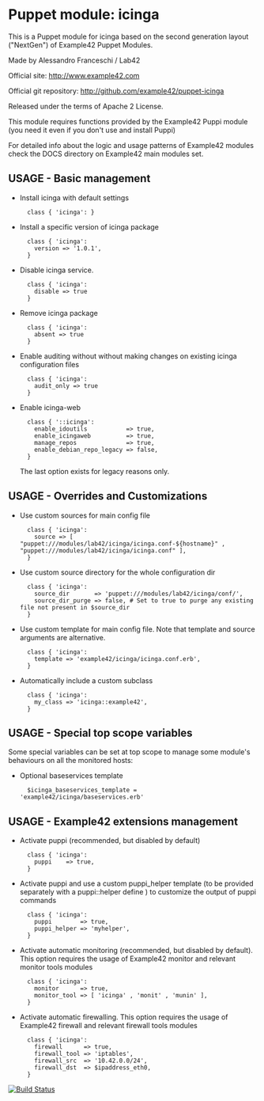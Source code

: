 # Puppet module: icinga

This is a Puppet module for icinga based on the second generation layout ("NextGen") of Example42 Puppet Modules.

Made by Alessandro Franceschi / Lab42

Official site: http://www.example42.com

Official git repository: http://github.com/example42/puppet-icinga

Released under the terms of Apache 2 License.

This module requires functions provided by the Example42 Puppi module (you need it even if you don't use and install Puppi)

For detailed info about the logic and usage patterns of Example42 modules check the DOCS directory on Example42 main modules set.

## USAGE - Basic management

* Install icinga with default settings

        class { 'icinga': }

* Install a specific version of icinga package

        class { 'icinga':
          version => '1.0.1',
        }

* Disable icinga service.

        class { 'icinga':
          disable => true
        }

* Remove icinga package

        class { 'icinga':
          absent => true
        }

* Enable auditing without without making changes on existing icinga configuration files

        class { 'icinga':
          audit_only => true
        }

* Enable icinga-web

        class { '::icinga':
          enable_idoutils           => true,
          enable_icingaweb          => true,
          manage_repos              => true,
          enable_debian_repo_legacy => false,
        }

  The last option exists for legacy reasons only.


## USAGE - Overrides and Customizations
* Use custom sources for main config file 

        class { 'icinga':
          source => [ "puppet:///modules/lab42/icinga/icinga.conf-${hostname}" , "puppet:///modules/lab42/icinga/icinga.conf" ], 
        }


* Use custom source directory for the whole configuration dir

        class { 'icinga':
          source_dir       => 'puppet:///modules/lab42/icinga/conf/',
          source_dir_purge => false, # Set to true to purge any existing file not present in $source_dir
        }

* Use custom template for main config file. Note that template and source arguments are alternative. 

        class { 'icinga':
          template => 'example42/icinga/icinga.conf.erb',
        }

* Automatically include a custom subclass

        class { 'icinga':
          my_class => 'icinga::example42',
        }


## USAGE - Special top scope variables

Some special variables can be set at top scope to manage some module's behaviours on all the monitored hosts:

* Optional baseservices template

        $icinga_baseservices_template = 'example42/icinga/baseservices.erb'



## USAGE - Example42 extensions management 
* Activate puppi (recommended, but disabled by default)

        class { 'icinga':
          puppi    => true,
        }

* Activate puppi and use a custom puppi_helper template (to be provided separately with a puppi::helper define ) to customize the output of puppi commands 

        class { 'icinga':
          puppi        => true,
          puppi_helper => 'myhelper', 
        }

* Activate automatic monitoring (recommended, but disabled by default). This option requires the usage of Example42 monitor and relevant monitor tools modules

        class { 'icinga':
          monitor      => true,
          monitor_tool => [ 'icinga' , 'monit' , 'munin' ],
        }

* Activate automatic firewalling. This option requires the usage of Example42 firewall and relevant firewall tools modules

        class { 'icinga':       
          firewall      => true,
          firewall_tool => 'iptables',
          firewall_src  => '10.42.0.0/24',
          firewall_dst  => $ipaddress_eth0,
        }


[![Build Status](https://travis-ci.org/example42/puppet-icinga.png?branch=master)](https://travis-ci.org/example42/puppet-icinga)
